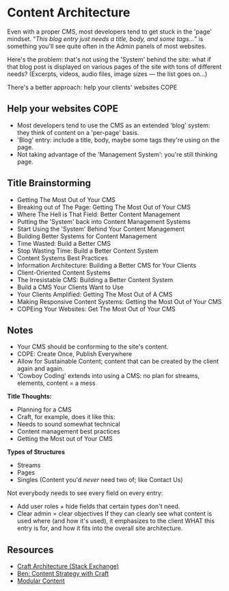 # Content Architecture

Even with a proper CMS, most developers tend to get stuck in the 'page' mindset.
&ldquo;*This blog entry just needs a title, body, and some tags...*&rdquo; is
something you'll see quite often in the Admin panels of most websites.

Here's the problem: that's not using the 'System' behind the site: what if that
blog post is displayed on various pages of the site with tons of different
needs? (Excerpts, videos, audio files, image sizes — the list goes on&hellip;)

There's a better approach: help your clients' websites COPE

## Help your websites COPE

- Most developers tend to use the CMS as an extended 'blog' system: they
	think of content on a 'per-page' basis. 
- 'Blog' entry: include a title, body, maybe some tags they're using on
	the page. 
- Not taking advantage of the 'Management System': you're still thinking
	page. 

## Title Brainstorming
 - Getting The Most Out of Your CMS
 - Breaking out of The Page: Getting The Most Out of Your CMS
 - Where The Hell is That Field: Better Content Management
 - Putting the 'System' back into Content Management Systems
 - Start Using the 'System' Behind Your Content Management
 - Building Better Systems for Content Management
 - Time Wasted: Build a Better CMS
 - Stop Wasting Time: Build a Better Content System
 - Content Systems Best Practices
 - Information Architecture: Building a Better CMS for Your Clients
 - Client-Oriented Content Systems
 - The Irresistable CMS: Building a Better Content System
 - Build a CMS Your Clients Want to Use
 - Your Clients Amplified: Getting The Most Out of A CMS
 - Making Responsive Content Systems: Getting the Most Out of Your CMS
 - COPEing Your Websites: Get The Most Out of Your CMS


## Notes

- Your CMS should be conforming to the site's content.
- COPE: Create Once, Publish Everywhere
- Allow for Sustainable Content; content that can be created by the client again and again.
- 'Cowboy Coding' extends into using a CMS: no plan for streams, elements, content = a mess

**Title Thoughts:**
- Planning for a CMS
- Craft, for example, does it like this:
- Needs to sound somewhat technical
- Content management best practices
- Getting the Most out of Your CMS

**Types of Structures**
- Streams
- Pages
- Singles (Content you'd *never* need two of; like Contact Us)

Not everybody needs to see every field on every entry:
- Add user roles + hide fields that certain types don't need.
- Clear admin = clear objectives
If they can clearly see what content is used where (and how it's used),
it emphasizes to the client WHAT this entry is for, and how it fits into
the overall site architecture.


## Resources
- [Craft Architecture (Stack Exchange)](http://craftcms.stackexchange.com/questions/4460/content-modeling-for-site-architecture-recommendations)
- [Ben: Content Strategy with Craft](https://straightupcraft.com/presentations/intro-content-strategy-peers-2015)
- [Modular Content](https://www.newfangled.com/the-way-you-design-web-content-is-about-to-change/)
